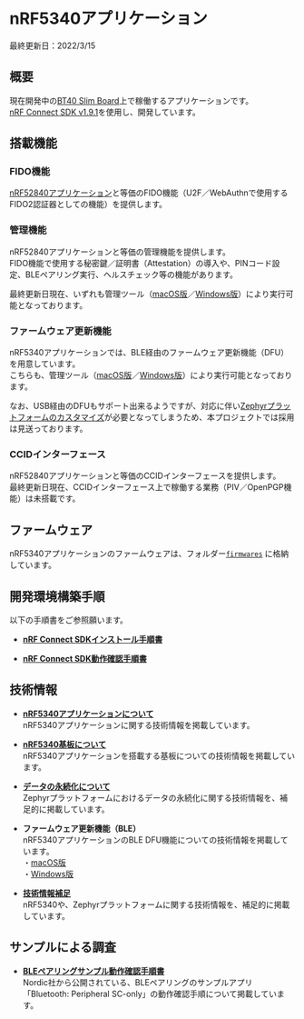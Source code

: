 # nRF5340アプリケーション

最終更新日：2022/3/15

## 概要

現在開発中の[BT40 Slim Board](https://github.com/diverta/onecard-fido/tree/master/FIDO2Device/BT40SlimBoard)上で稼働するアプリケーションです。<br>
[nRF Connect SDK v1.9.1](https://developer.nordicsemi.com/nRF_Connect_SDK/doc/1.9.1/nrf/)を使用し、開発しています。

## 搭載機能

### FIDO機能
[nRF52840アプリケーション](../nRF52840_app/README.md)と等価のFIDO機能（U2F／WebAuthnで使用するFIDO2認証器としての機能）を提供します。

### 管理機能
nRF52840アプリケーションと等価の管理機能を提供します。<br>
FIDO機能で使用する秘密鍵／証明書（Attestation）の導入や、PINコード設定、BLEペアリング実行、ヘルスチェック等の機能があります。

最終更新日現在、いずれも管理ツール（[macOS版](../MaintenanceTool/macOSApp/README.md)／[Windows版](../MaintenanceTool/WindowsExe/README.md)）により実行可能となっております。

### ファームウェア更新機能
nRF5340アプリケーションでは、BLE経由のファームウェア更新機能（DFU）を用意しています。<br>
こちらも、管理ツール（[macOS版](../MaintenanceTool/macOSApp/UPDATEFW_BLE.md)／[Windows版](../MaintenanceTool/WindowsExe/UPDATEFW_BLE.md)）により実行可能となっております。

なお、USB経由のDFUもサポート出来るようですが、対応に伴い[Zephyrプラットフォームのカスタマイズ](../nRF5340_app/CUSTOMIZE.md)が必要となってしまうため、本プロジェクトでは採用は見送っております。

### CCIDインターフェース
nRF52840アプリケーションと等価のCCIDインターフェースを提供します。<br>
最終更新日現在、CCIDインターフェース上で稼働する業務（PIV／OpenPGP機能）は未搭載です。

## ファームウェア

nRF5340アプリケーションのファームウェアは、フォルダー[`firmwares`](../nRF5340_app/firmwares) に格納しています。

## 開発環境構築手順

以下の手順書をご参照願います。

- <b>[nRF Connect SDKインストール手順書](../nRF5340_app/INSTALLSDK.md)</b>

- <b>[nRF Connect SDK動作確認手順書](../nRF5340_app/CONFIRMSDK.md)</b>

## 技術情報

- <b>[nRF5340アプリケーションについて](../nRF5340_app/TECH_APP_SOURCES.md)</b><br>
nRF5340アプリケーションに関する技術情報を掲載しています。

- <b>[nRF5340基板について](../nRF5340_app/TECH_BOARD.md)</b><br>
nRF5340アプリケーションを搭載する基板についての技術情報を掲載しています。

- <b>[データの永続化について](../nRF5340_app/TECH_ZEP_SETTINGS.md)</b><br>
Zephyrプラットフォームにおけるデータの永続化に関する技術情報を、補足的に掲載しています。

- <b>ファームウェア更新機能（BLE）</b><br>
nRF5340アプリケーションのBLE DFU機能についての技術情報を掲載しています。<br>
・[macOS版](../nRF5340_app/BLEDFU_FUNC_OBJC.md)<br>
・[Windows版](../nRF5340_app/BLEDFU_FUNC_CSHARP.md)

- <b>[技術情報補足](../nRF5340_app/TECHNICAL.md)</b><br>
nRF5340や、Zephyrプラットフォームに関する技術情報を、補足的に掲載しています。

## サンプルによる調査

- <b>[BLEペアリングサンプル動作確認手順書](../nRF5340_app/SAMPLE_SCONLY.md)</b><br>
Nordic社から公開されている、BLEペアリングのサンプルアプリ「Bluetooth: Peripheral SC-only」の動作確認手順について掲載しています。
